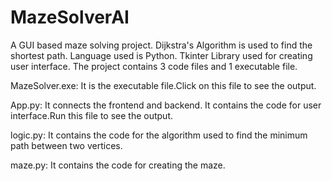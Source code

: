 # MazeSolverAI
A GUI based maze solving project.
Dijkstra's Algorithm is used to find the shortest path.
Language used is Python.
Tkinter Library used for creating user interface.
The project contains 3 code files and 1 executable file.

MazeSolver.exe: It is the executable file.Click on this file to see the output.

App.py: It connects the frontend and backend. It contains the code for user interface.Run this file to see the output.

logic.py: It contains the code for the algorithm used to find the minimum path between two vertices.

maze.py: It contains the code for creating the maze.

